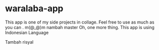 # waralaba-app
This app is one of my side projects in collage. Feel free to use as much as you can . 
m(@_@)m
nambah master
Oh, one more thing. This app is using Indonesian Language

Tambah risyal